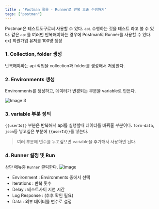 ```yaml
---
title : "Postman 활용 - Runner로 반복 호출 수행하기"
tags: ["postman"]
---
```


Postman은 테스트도구로써 사용할 수 있다. 
`api` 수행하는 것을 테스트 라고 볼 수 있다.
같은 `api`를 여러번 반복해야하는 경우에 Postman의 Runner를 사용할 수 있다. 
ex) 회원가입 유저를 100명 생성

### 1. Collection, folder 생성
반복해야하는 api 작업을 collection과 folder를 생성해서 저장한다. 

### 2. Environments 생성 
Environments를 생성하고, 데이터가 변경되는 부분을 variable로 만든다.

![Image 3](https://user-images.githubusercontent.com/45536409/54904203-35677b00-4f21-11e9-9af3-4c0aa4fd5770.png)

### 3. variable 부분 정의
`{{userId}}` 부분은 반복해서 api를 실행할때 데이터를 바꿔줄 부분이다.  `form-data`, `json`등 넣고싶은 부분에 `{{userId}}`를 넣는다. 
> 여러 부분에 변수를 두고싶으면 variable을 추가해서 사용하면 된다.

### 4. Runner 설정 및 Run
상단 메뉴중 `Runner` 클릭한다. 
![image](https://user-images.githubusercontent.com/45536409/55044008-09144180-507c-11e9-9183-fd2c5ae48632.png)
* Environment : Environments 중에서 선택
* Iterations : 반복 횟수
* Delay : 테스트사이 지연 시간
* Log Response : (추후 확인 필요)
* Data : 외부 데이터를 변수로 설정
